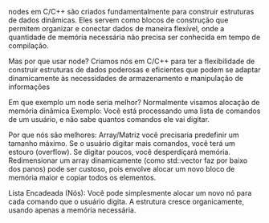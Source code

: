 nodes em C/C++ são criados fundamentalmente para construir estruturas de dados dinâmicas. Eles servem como blocos de construção que permitem organizar e conectar dados de maneira flexível, onde a quantidade de memória necessária não precisa ser conhecida em tempo de compilação.

Mas por que usar node? Criamos nós em C/C++ para ter a flexibilidade de construir estruturas de dados poderosas e eficientes que podem se adaptar dinamicamente às necessidades de armazenamento e manipulação de informações

Em que exemplo um node seria melhor? Normalmente visamos alocação de memória dinâmica
Exemplo: Você está processando uma lista de comandos de um usuário, e não sabe quantos comandos ele vai digitar.

Por que nós são melhores: Array/Matriz você precisaria predefinir um tamanho máximo. Se o usuário digitar mais comandos, você terá um estouro (overflow). Se digitar poucos, você desperdiçará memória. Redimensionar um array dinamicamente (como std::vector faz por baixo dos panos) pode ser custoso, pois envolve alocar um novo bloco de memória maior e copiar todos os elementos.

Lista Encadeada (Nós): Você pode simplesmente alocar um novo nó para cada comando que o usuário digita. A estrutura cresce organicamente, usando apenas a memória necessária.
